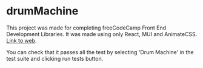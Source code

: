 # drumMachine
This project was made for completing freeCodeCamp Front End Development Libraries. It was made using only React, MUI and AnimateCSS.
[Link to web](https://matiastk.github.io/drumMachine).

You can check that it passes all the test by selecting 'Drum Machine' in the test suite and clicking run tests button.
